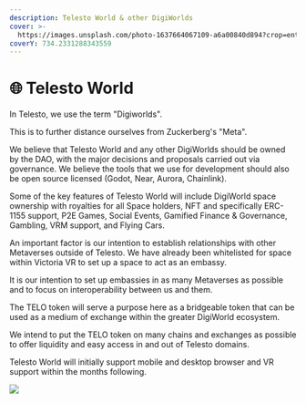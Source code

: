```yaml
---
description: Telesto World & other DigiWorlds
cover: >-
  https://images.unsplash.com/photo-1637664067109-a6a00840d894?crop=entropy&cs=srgb&fm=jpg&ixid=MnwxOTcwMjR8MHwxfHNlYXJjaHw4fHxtZXRhdmVyc2V8ZW58MHx8fHwxNjQxNzYzNDQ3&ixlib=rb-1.2.1&q=85
coverY: 734.2331288343559
---
```


# 🌐 Telesto World

In Telesto, we use the term "Digiworlds".

This is to further distance ourselves from Zuckerberg's "Meta".&#x20;

We believe that Telesto World and any other DigiWorlds should be owned by the DAO, with the major decisions and proposals carried out via governance. We believe the tools that we use for development should also be open source licensed (Godot, Near, Aurora, Chainlink).

Some of the key features of Telesto World will include DigiWorld space ownership with royalties for all Space holders, NFT and specifically ERC-1155 support, P2E Games, Social Events, Gamified Finance & Governance, Gambling, VRM support, and Flying Cars.

An important factor is our intention to establish relationships with other Metaverses outside of Telesto. We have already been whitelisted for space within Victoria VR to set up a space to act as an embassy.&#x20;

It is our intention to set up embassies in as many Metaverses as possible and to focus on interoperability between us and them.&#x20;

The TELO token will serve a purpose here as a bridgeable token that can be used as a medium of exchange within the greater DigiWorld ecosystem.&#x20;

We intend to put the TELO token on many chains and exchanges as possible to offer liquidity and easy access in and out of Telesto domains.

Telesto World will initially support mobile and desktop browser and VR support within the months following.&#x20;

![](../.gitbook/assets/DesktopVidya\_Trim.gif)
